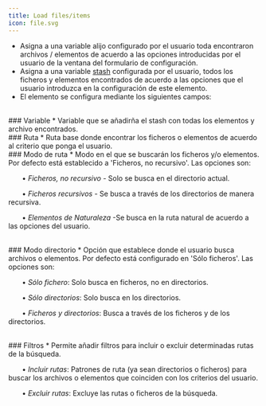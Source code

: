 ```yaml
---
title: Load files/items
icon: file.svg
---
```



* Asigna a una variable alijo configurado por el usuario toda encontraron archivos / elementos de acuerdo a las opciones introducidas por el
usuario de la ventana del formulario de configuración.
* Asigna a una variable [stash](Conceptos/stash) configurada por el usuario, todos los ficheros y elementos encontrados de acuerdo a las opciones que el usuario introduzca en la configuración de este elemento.
* El elemento se configura mediante los siguientes campos:


<br />
### Variable
* Variable que se añadirña el stash con todas los elementos y archivo encontrados.

<br />
### Ruta
* Ruta base donde encontrar los ficheros o elementos de acuerdo al criterio que ponga el usuario.

<br />
### Modo de ruta
* Modo en el que se buscarán los ficheros y/o elementos. Por defecto está establecido a 'Ficheros, no recursivo'. Las opciones son: <br />
      
&nbsp; &nbsp;&nbsp; &nbsp; • *Ficheros, no recursivo* - Solo se busca en el directorio actual. <br />

&nbsp; &nbsp;&nbsp; &nbsp; • *Ficheros recursivos* - Se busca a través de los directorios de manera recursiva.  <br />

&nbsp; &nbsp;&nbsp; &nbsp; • *Elementos de Naturaleza* -Se busca en la ruta natural de acuerdo a las opciones del usuario.


<br />
### Modo directorio
* Opción que establece donde el usuario busca archivos o elementos. Por defecto está configurado en 'Sólo ficheros'. Las opciones son: <br />

&nbsp; &nbsp;&nbsp; &nbsp; • *Sólo fichero*: Solo busca en ficheros, no en directorios. <br />

&nbsp; &nbsp;&nbsp; &nbsp; • *Sólo directorios*: Solo busca en los directorios. <br />

&nbsp; &nbsp;&nbsp; &nbsp; • *Ficheros y directorios*: Busca a través de los ficheros y de los directorios. <br />




<br />
### Filtros
* Permite añadir filtros para incluir o excluir determinadas rutas de la búsqueda.  <br />
      
&nbsp; &nbsp;&nbsp; &nbsp; • *Incluir rutas*: Patrones de ruta (ya sean directorios o ficheros) para buscar los archivos o elementos que coinciden con los criterios del usuario. <br />
     
&nbsp; &nbsp;&nbsp; &nbsp; • *Excluir rutas*: Excluye las rutas o ficheros de la búsqueda.

